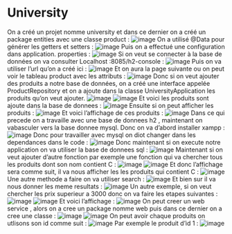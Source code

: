 # University
On a créé un projet nomme university et dans ce dernier on a créé un package entities avec une classe product :
![image](https://github.com/baayaouiimane/TP2/assets/167249908/3d13c794-4589-48df-87fb-c25fb2febbb7)
On a utilisé @Data pour générer les getters et setters :
![image](https://github.com/baayaouiimane/TP2/assets/167249908/2cd9778d-159d-434c-b9f0-0559bbbee05e)
Puis on a effectué une configuration dans application. properties :
![image](https://github.com/baayaouiimane/TP2/assets/167249908/10c148ad-0806-4604-a880-d4ff8dd34cec)
Si on veut se connecter à la base de données on va consulter Localhost :8085/h2-console :
![image](https://github.com/baayaouiimane/TP2/assets/167249908/7414a874-1a6e-47a0-b6c1-b6dbd12630f3)
Puis on va utiliser l’url qu’on a créé ici :
![image](https://github.com/baayaouiimane/TP2/assets/167249908/ad00f84a-a297-4075-98c3-6f60f1ba4f93)
Et on aura la page suivante ou on peut voir le tableau product avec les attributs :
![image](https://github.com/baayaouiimane/TP2/assets/167249908/ce9ec717-1bca-4800-a7b1-3c460c07fbff)
Donc si on veut ajouter des produits a notre base de données, on a créé une interface appelée ProductRepository et on a ajoute dans la classe UniversityApplication les produits qu’on veut ajouter.
![image](https://github.com/baayaouiimane/TP2/assets/167249908/4bf9cbfd-c11e-4daf-875a-da8bebef9f5d)
![image](https://github.com/baayaouiimane/TP2/assets/167249908/8149fed4-70aa-4337-926c-5486794d0359)
 Et voici les produits sont ajoute dans la base de donnees :
 ![image](https://github.com/baayaouiimane/TP2/assets/167249908/d4dfccb0-1ccc-4b4f-af5f-e4fae403e7d7)
 Ensuite si on peut afficher les produits :
 ![image](https://github.com/baayaouiimane/TP2/assets/167249908/3d21fa99-4778-442f-9a0a-02cdd826e310)
 Et voici l’affichage de ces produits :
 ![image](https://github.com/baayaouiimane/TP2/assets/167249908/f0ece784-feb7-44b9-8885-11c52f48440a)
 Dans ce qui precede on a travaille avec une base de donnees h2 , maintenant on vabasculer vers la base donnee  mysql. Donc on va d’abord installer xampp :
![image](https://github.com/baayaouiimane/TP2/assets/167249908/8211893a-7869-454c-a993-cb6c95465140)
Donc pour travailler avec mysql on diot changer dans les dependances dans le code :
![image](https://github.com/baayaouiimane/TP2/assets/167249908/cd63aff1-1165-4fee-8910-dc0cf60945c5)
Donc maintenant si on execute notre application on va utiliser la base de donnees sql :
![image](https://github.com/baayaouiimane/TP2/assets/167249908/aad33498-124f-4fac-8919-29b6d186a5e8)
Maintenant si on veut ajouter d’autre fonction par exemple une fonction qui va chercher tous les produits dont son nom contient C : 
![image](https://github.com/baayaouiimane/TP2/assets/167249908/b283f739-12d0-43ba-b6ca-7e297eb7452e)
![image](https://github.com/baayaouiimane/TP2/assets/167249908/8118d7aa-0eb7-442d-ae2a-2f7d2baf7085)
Et donc l’affichage sera comme suit, il va nous afficher les les produits qui contient C :
![image](https://github.com/baayaouiimane/TP2/assets/167249908/3878e817-31fe-41c2-80a3-5aa47ae71392)
Une autre methode a faire on va utiliser search :
![image](https://github.com/baayaouiimane/TP2/assets/167249908/7e6c9e6b-04e5-4ffd-bd6d-78ce8e73e3c3)
Et bien sur il va nous donner les meme resultats :
![image](https://github.com/baayaouiimane/TP2/assets/167249908/9dad9e4b-bd6f-406b-8980-706f0302082f)
Un autre exemple, si on veut chercher les prix superieur a 3000 donc on va faire les etapes suivantes :
![image](https://github.com/baayaouiimane/TP2/assets/167249908/b9e1af07-9447-44e9-b1bc-d30f8a4688b4)
![image](https://github.com/baayaouiimane/TP2/assets/167249908/076c646f-70b8-409d-92ed-479f246dc403)
Et voici l’affichage :
![image](https://github.com/baayaouiimane/TP2/assets/167249908/6a69963f-c132-481e-ad75-607de23623c7)
On peut creer un web service , alors on a cree un package nomme web puis dans ce dernier on a cree une classe :
![image](https://github.com/baayaouiimane/TP2/assets/167249908/b6444510-44a9-419c-8365-b18986f4b00c)
![image](https://github.com/baayaouiimane/TP2/assets/167249908/44f01533-a87e-410c-b9b8-206f2b2ddba1)
On peut avoir chaque produits on utlisons son id comme suit :
![image](https://github.com/baayaouiimane/TP2/assets/167249908/ae12f4da-6d19-4a85-abf7-79463533d25c)
Par exemple le produit d’id 1 :
![image](https://github.com/baayaouiimane/TP2/assets/167249908/88ddeb06-b7f4-4a17-918b-8ff31cd4cf24)













 
























 
























